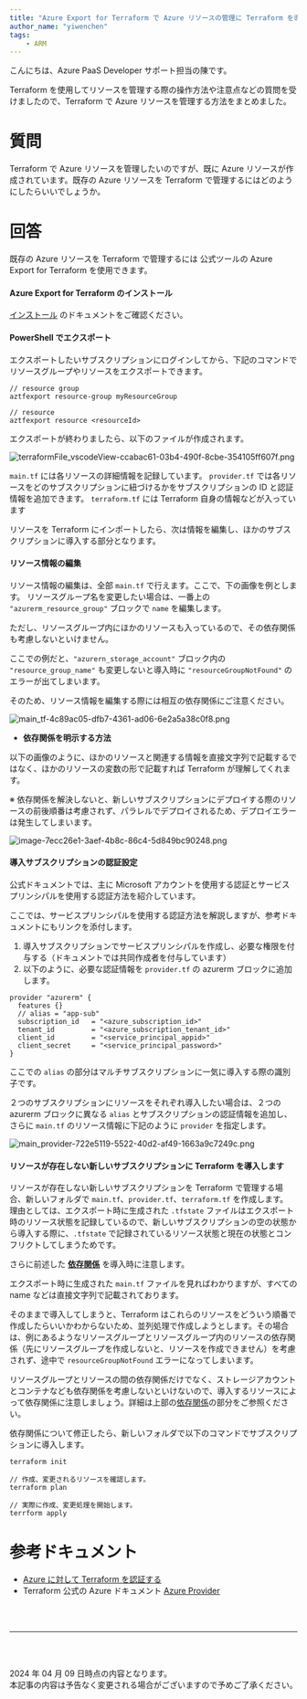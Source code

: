 ```yaml
---
title: "Azure Export for Terraform で Azure リソースの管理に Terraform を導入する"
author_name: "yiwenchen"
tags:
    - ARM
---
```


こんにちは、Azure PaaS Developer サポート担当の陳です。

Terraform を使用してリソースを管理する際の操作方法や注意点などの質問を受けましたので、Terraform で Azure リソースを管理する方法をまとめました。 

# 質問
Terraform で Azure リソースを管理したいのですが、既に Azure リソースが作成されています。既存の Azure リソースを Terraform で管理するにはどのようにしたらいいでしょうか。

# 回答
既存の Azure リソースを Terraform で管理するには 公式ツールの Azure Export for Terraform を使用できます。

#### Azure Export for Terraform のインストール
[インストール](https://learn.microsoft.com/ja-jp/azure/developer/terraform/azure-export-for-terraform/export-terraform-overview#installation) のドキュメントをご確認ください。

#### PowerShell でエクスポート
エクスポートしたいサブスクリプションにログインしてから、下記のコマンドでリソースグループやリソースをエクスポートできます。

```
// resource group
aztfexport resource-group myResourceGroup

// resource
aztfexport resource <resourceId>
```

エクスポートが終わりましたら、以下のファイルが作成されます。

![terraformFile_vscodeView-ccabac61-03b4-490f-8cbe-354105ff607f.png]({{site.baseurl}}/media/2024/04/terraformFile_vscodeView-ccabac61-03b4-490f-8cbe-354105ff607f.png)

`main.tf` には各リソースの詳細情報を記録しています。
`provider.tf` では各リソースをどのサブスクリプションに紐づけるかをサブスクリプションの ID と認証情報を追加できます。
`terraform.tf` には Terraform 自身の情報などが入っています

リソースを Terraform にインポートしたら、次は情報を編集し、ほかのサブスクリプションに導入する部分となります。

#### リソース情報の編集

リソース情報の編集は、全部 `main.tf` で行えます。ここで、下の画像を例とします。
リソースグループ名を変更したい場合は、一番上の `"azurerm_resource_group"` ブロックで `name` を編集します。

ただし、リソースグループ内にほかのリソースも入っているので、その依存関係も考慮しないといけません。

ここでの例だと、`"azurern_storage_account"` ブロック内の `"resource_group_name"` も変更しないと導入時に `"resourceGroupNotFound"` のエラーが出てしまいます。

そのため、リソース情報を編集する際には相互の依存関係にご注意ください。

![main_tf-4c89ac05-dfb7-4361-ad06-6e2a5a38c0f8.png]({{site.baseurl}}/media/2024/04/main_tf-4c89ac05-dfb7-4361-ad06-6e2a5a38c0f8.png)

- **依存関係を明示する方法**<a id="dependency"></a>

以下の画像のように、ほかのリソースと関連する情報を直接文字列で記載するではなく、ほかのリソースの変数の形で記載すれば Terraform が理解してくれます。

※ 依存関係を解決しないと、新しいサブスクリプションにデプロイする際のリソースの前後順番は考慮されず、パラレルでデプロイされるため、デプロイエラーは発生してしまいます。

![image-7ecc26e1-3aef-4b8c-86c4-5d849bc90248.png]({{site.baseurl}}/media/2024/04/image-7ecc26e1-3aef-4b8c-86c4-5d849bc90248.png)

#### 導入サブスクリプションの認証設定

公式ドキュメントでは、主に Microsoft アカウントを使用する認証とサービスプリンシパルを使用する認証方法を紹介しています。

ここでは、サービスプリンシパルを使用する認証方法を解説しますが、参考ドキュメントにもリンクを添付します。

1. 導入サブスクリプションでサービスプリンシパルを作成し、必要な権限を付与する（ドキュメントでは共同作成者を付与しています）
2. 以下のように、必要な認証情報を `provider.tf` の azurerm ブロックに追加します。

```
provider "azurerm" {
  features {}
  // alias = "app-sub"
  subscription_id   = "<azure_subscription_id>"
  tenant_id         = "<azure_subscription_tenant_id>"
  client_id         = "<service_principal_appid>"
  client_secret     = "<service_principal_password>"
}

```

ここでの `alias` の部分はマルチサブスクリプションに一気に導入する際の識別子です。

２つのサブスクリプションにリソースをそれぞれ導入したい場合は、２つの azurerm ブロックに異なる `alias` とサブスクリプションの認証情報を追加し、さらに `main.tf` のリソース情報に下記のように `provider` を指定します。

![main_provider-722e5119-5522-40d2-af49-1663a9c7249c.png]({{site.baseurl}}/media/2024/04/main_provider-722e5119-5522-40d2-af49-1663a9c7249c.png)

#### リソースが存在しない新しいサブスクリプションに Terraform を導入します

リソースが存在しない新しいサブスクリプションを Terraform で管理する場合、新しいフォルダで `main.tf`、`provider.tf`、`terraform.tf` を作成します。
理由としては、エクスポート時に生成された `.tfstate` ファイルはエクスポート時のリソース状態を記録しているので、新しいサブスクリプションの空の状態から導入する際に、`.tfstate` で記録されているリソース状態と現在の状態とコンフリクトしてしまうためです。

さらに前述した [**依存関係**](#dependency) を導入時に注意します。

エクスポート時に生成された `main.tf` ファイルを見ればわかりますが、すべての name などは直接文字列で記載されております。

そのままで導入してしまうと、Terraform はこれらのリソースをどういう順番で作成したらいいかわからないため、並列処理で作成しようとします。その場合は、例にあるようなリソースグループとリソースグループ内のリソースの依存関係（先にリソースグループを作成しないと、リソースを作成できません）を考慮されず、途中で `resourceGroupNotFound` エラーになってしまいます。

リソースグループとリソースの間の依存関係だけでなく、ストレージアカウントとコンテナなども依存関係を考慮しないといけないので、導入するリソースによって依存関係に注意しましょう。詳細は上部の[依存関係](#dependency)の部分をご参照ください。


依存関係について修正したら、新しいフォルダで以下のコマンドでサブスクリプションに導入します。

```
terraform init

// 作成、変更されるリソースを確認します。
terraform plan

// 実際に作成、変更処理を開始します。
terrform apply
```

# 参考ドキュメント
- [Azure に対して Terraform を認証する](https://learn.microsoft.com/ja-jp/azure/developer/terraform/get-started-cloud-shell-powershell?tabs=bash#5-authenticate-terraform-to-azure)
- Terraform 公式の Azure ドキュメント [Azure Provider](https://registry.terraform.io/providers/hashicorp/azurerm/latest/docs)

<br>
<br>

---

<br>
<br>

2024 年 04 月 09 日時点の内容となります。<br>
本記事の内容は予告なく変更される場合がございますので予めご了承ください。

<br>
<br>